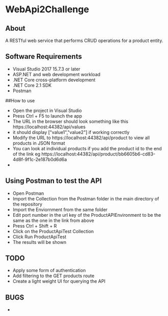 # WebApi2Challenge

## About
A RESTful web service that performs CRUD operations for a product entity.

## Software Requirements
* Visual Studio 2017 15.7.3 or later
* ASP.NET and web development workload
* .NET Core cross-platform development
* .NET Core 2.1 SDK
* Postman

##How to use
* Open the project in Visual Studio
* Press Ctrl + F5 to launch the app
* The URL in the browser should look something like this https://localhost:44382/api/values
* it should display ["value1","value2"] if working correctly
* Modify the URL to https://localhost:44382/api/product to view all products in JSON format
* You can look at individual products if you add the product id to the end of the link eg https://localhost:44382/api/product/bb6605b6-cd83-4d8f-9f1c-2e187b0d6d6a 
* 

## Using Postman to test the API
* Open Postman
* Import the Collection from the Postman folder in the main directory of the repository
* Import the Enviornment from the same folder
* Edit port number in the url key of the ProductAPIEnvironment to be the same as the one in the link from above
* Press Ctrl + Shift + R
* Click on the ProductApiTest Collection
* Click Run ProductApiTest
* The results will be shown

## TODO
* Apply some form of authentication
* Add filtering to the GET products route
* Create a light weight UI for querying the API

## BUGS
* 
